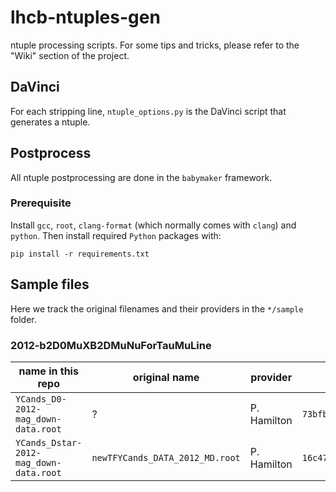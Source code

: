 # lhcb-ntuples-gen
ntuple processing scripts. For some tips and tricks, please refer to the "Wiki"
section of the project.


## DaVinci
For each stripping line, `ntuple_options.py` is the DaVinci script that
generates a ntuple.


## Postprocess
All ntuple postprocessing are done in the `babymaker` framework.

### Prerequisite
Install `gcc`, `root`, `clang-format` (which normally comes with `clang`) and
`python`. Then install required `Python` packages with:
```
pip install -r requirements.txt
```


## Sample files
Here we track the original filenames and their providers in the `*/sample` folder.

### 2012-b2D0MuXB2DMuNuForTauMuLine

| name in this repo | original name | provider | MD5 sum |
|---|---|---|---|
| `YCands_D0-2012-mag_down-data.root` | ? | P. Hamilton | `73bfbc7b9d0e1eea19572fa42b28ebc6` |
| `YCands_Dstar-2012-mag_down-data.root` | `newTFYCands_DATA_2012_MD.root` | P. Hamilton | `16c4750761d75b8b37e5bff521139887` |
